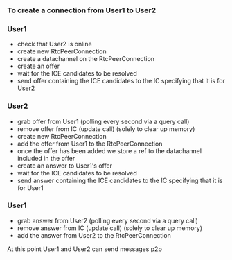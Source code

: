 ### To create a connection from User1 to User2

### User1
- check that User2 is online
- create new RtcPeerConnection
- create a datachannel on the RtcPeerConnection
- create an offer
- wait for the ICE candidates to be resolved
- send offer containing the ICE candidates to the IC specifying that it is for User2

### User2
- grab offer from User1 (polling every second via a query call)
- remove offer from IC (update call) (solely to clear up memory)
- create new RtcPeerConnection
- add the offer from User1 to the RtcPeerConnection
- once the offer has been added we store a ref to the datachannel included in the offer
- create an answer to User1's offer
- wait for the ICE candidates to be resolved
- send answer containing the ICE candidates to the IC specifying that it is for User1

### User1
- grab answer from User2 (polling every second via a query call)
- remove answer from IC (update call) (solely to clear up memory)
- add the answer from User2 to the RtcPeerConnection
  
At this point User1 and User2 can send messages p2p